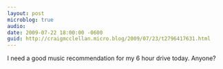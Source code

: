 ```yaml
---
layout: post
microblog: true
audio: 
date: 2009-07-22 18:00:00 -0600
guid: http://craigmcclellan.micro.blog/2009/07/23/t2796417631.html
---
```

I need a good music recommendation for my 6 hour drive today.  Anyone?

